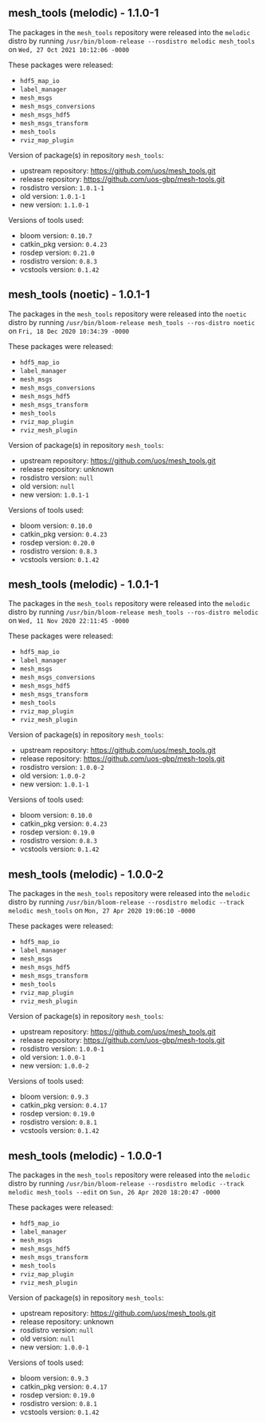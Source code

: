 ## mesh_tools (melodic) - 1.1.0-1

The packages in the `mesh_tools` repository were released into the `melodic` distro by running `/usr/bin/bloom-release --rosdistro melodic mesh_tools` on `Wed, 27 Oct 2021 10:12:06 -0000`

These packages were released:
- `hdf5_map_io`
- `label_manager`
- `mesh_msgs`
- `mesh_msgs_conversions`
- `mesh_msgs_hdf5`
- `mesh_msgs_transform`
- `mesh_tools`
- `rviz_map_plugin`

Version of package(s) in repository `mesh_tools`:

- upstream repository: https://github.com/uos/mesh_tools.git
- release repository: https://github.com/uos-gbp/mesh-tools.git
- rosdistro version: `1.0.1-1`
- old version: `1.0.1-1`
- new version: `1.1.0-1`

Versions of tools used:

- bloom version: `0.10.7`
- catkin_pkg version: `0.4.23`
- rosdep version: `0.21.0`
- rosdistro version: `0.8.3`
- vcstools version: `0.1.42`


## mesh_tools (noetic) - 1.0.1-1

The packages in the `mesh_tools` repository were released into the `noetic` distro by running `/usr/bin/bloom-release mesh_tools --ros-distro noetic` on `Fri, 18 Dec 2020 10:34:39 -0000`

These packages were released:
- `hdf5_map_io`
- `label_manager`
- `mesh_msgs`
- `mesh_msgs_conversions`
- `mesh_msgs_hdf5`
- `mesh_msgs_transform`
- `mesh_tools`
- `rviz_map_plugin`
- `rviz_mesh_plugin`

Version of package(s) in repository `mesh_tools`:

- upstream repository: https://github.com/uos/mesh_tools.git
- release repository: unknown
- rosdistro version: `null`
- old version: `null`
- new version: `1.0.1-1`

Versions of tools used:

- bloom version: `0.10.0`
- catkin_pkg version: `0.4.23`
- rosdep version: `0.20.0`
- rosdistro version: `0.8.3`
- vcstools version: `0.1.42`


## mesh_tools (melodic) - 1.0.1-1

The packages in the `mesh_tools` repository were released into the `melodic` distro by running `/usr/bin/bloom-release mesh_tools --ros-distro melodic` on `Wed, 11 Nov 2020 22:11:45 -0000`

These packages were released:
- `hdf5_map_io`
- `label_manager`
- `mesh_msgs`
- `mesh_msgs_conversions`
- `mesh_msgs_hdf5`
- `mesh_msgs_transform`
- `mesh_tools`
- `rviz_map_plugin`
- `rviz_mesh_plugin`

Version of package(s) in repository `mesh_tools`:

- upstream repository: https://github.com/uos/mesh_tools.git
- release repository: https://github.com/uos-gbp/mesh-tools.git
- rosdistro version: `1.0.0-2`
- old version: `1.0.0-2`
- new version: `1.0.1-1`

Versions of tools used:

- bloom version: `0.10.0`
- catkin_pkg version: `0.4.23`
- rosdep version: `0.19.0`
- rosdistro version: `0.8.3`
- vcstools version: `0.1.42`


## mesh_tools (melodic) - 1.0.0-2

The packages in the `mesh_tools` repository were released into the `melodic` distro by running `/usr/bin/bloom-release --rosdistro melodic --track melodic mesh_tools` on `Mon, 27 Apr 2020 19:06:10 -0000`

These packages were released:
- `hdf5_map_io`
- `label_manager`
- `mesh_msgs`
- `mesh_msgs_hdf5`
- `mesh_msgs_transform`
- `mesh_tools`
- `rviz_map_plugin`
- `rviz_mesh_plugin`

Version of package(s) in repository `mesh_tools`:

- upstream repository: https://github.com/uos/mesh_tools.git
- release repository: https://github.com/uos-gbp/mesh-tools.git
- rosdistro version: `1.0.0-1`
- old version: `1.0.0-1`
- new version: `1.0.0-2`

Versions of tools used:

- bloom version: `0.9.3`
- catkin_pkg version: `0.4.17`
- rosdep version: `0.19.0`
- rosdistro version: `0.8.1`
- vcstools version: `0.1.42`


## mesh_tools (melodic) - 1.0.0-1

The packages in the `mesh_tools` repository were released into the `melodic` distro by running `/usr/bin/bloom-release --rosdistro melodic --track melodic mesh_tools --edit` on `Sun, 26 Apr 2020 18:20:47 -0000`

These packages were released:
- `hdf5_map_io`
- `label_manager`
- `mesh_msgs`
- `mesh_msgs_hdf5`
- `mesh_msgs_transform`
- `mesh_tools`
- `rviz_map_plugin`
- `rviz_mesh_plugin`

Version of package(s) in repository `mesh_tools`:

- upstream repository: https://github.com/uos/mesh_tools.git
- release repository: unknown
- rosdistro version: `null`
- old version: `null`
- new version: `1.0.0-1`

Versions of tools used:

- bloom version: `0.9.3`
- catkin_pkg version: `0.4.17`
- rosdep version: `0.19.0`
- rosdistro version: `0.8.1`
- vcstools version: `0.1.42`


